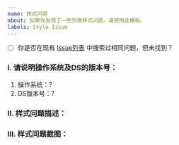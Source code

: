 ```yaml
---
name: 样式问题
about: 如果你发现了一些页面样式问题，请使用此模板。
labels: Style Issue
---
```


<!-- 如果搜索过但未找到，请将 `[ ]` 替换为 `[x]` -->
- [ ] 你是否在现有 [Issue列表](/docmirror/dev-sidecar/issues) 中搜索过相同问题，但未找到？

### Ⅰ. 请说明操作系统及DS的版本号：
1. 操作系统：?
2. DS版本号：? <!-- 如：`1.8.6-node17` -->

### Ⅱ. 样式问题描述：

### Ⅲ. 样式问题截图：
